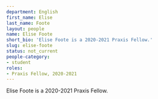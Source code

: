 ```yaml
---
department: English
first_name: Elise
last_name: Foote
layout: people
name: Elise Foote
short_bio: 'Elise Foote is a 2020-2021 Praxis Fellow.'
slug: elise-foote
status: not_current
people-category:
- student
roles:
- Praxis Fellow, 2020-2021
---
```

Elise Foote is a 2020-2021 Praxis Fellow.